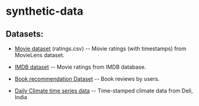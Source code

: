 # synthetic-data

## Datasets:
- [Movie dataset](https://www.kaggle.com/datasets/rounakbanik/the-movies-dataset?resource=download&select=ratings.csv) 
  (ratings.csv) -- Movie ratings (with timestamps) from MovieLens dataset. 
  
- [IMDB dataset](https://www.kaggle.com/datasets/ashirwadsangwan/imdb-dataset)
  -- Movie ratings from IMDB database.
  
- [Book recommendation Dataset](https://www.kaggle.com/datasets/arashnic/book-recommendation-dataset?select=Ratings.csv)
  -- Book reviews by users.
  
- [Daily Climate time series data](https://www.kaggle.com/datasets/sumanthvrao/daily-climate-time-series-data) 
  -- Time-stamped climate data from Deli, India